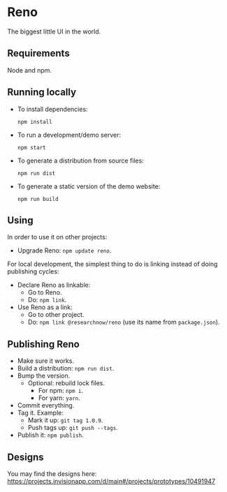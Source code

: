 # Reno

The biggest little UI in the world.

## Requirements

Node and npm.

## Running locally

- To install dependencies:

      npm install

- To run a development/demo server:

      npm start

- To generate a distribution from source files:

      npm run dist

- To generate a static version of the demo website:

      npm run build

## Using

In order to use it on other projects:

- Upgrade Reno: `npm update reno`.

For local development, the simplest thing to do is linking instead of doing publishing cycles:

- Declare Reno as linkable:
  - Go to Reno.
  - Do: `npm link`.
- Use Reno as a link:
  - Go to other project.
  - Do: `npm link @researchnow/reno` (use its name from `package.json`).

## Publishing Reno

- Make sure it works.
- Build a distribution: `npm run dist`.
- Bump the version.
  - Optional: rebuild lock files.
    - For npm: `npm i`.
    - For yarn: `yarn`.
- Commit everything.
- Tag it. Example:
  - Mark it up: `git tag 1.0.9`.
  - Push tags up: `git push --tags`.
- Publish it: `npm publish`.

## Designs

You may find the designs here: https://projects.invisionapp.com/d/main#/projects/prototypes/10491947
